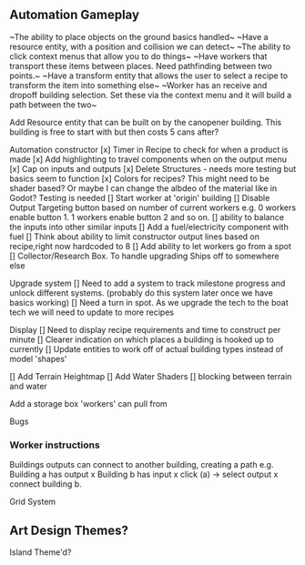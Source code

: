 ## Automation Gameplay

~The ability to place objects on the ground basics handled~
~Have a resource entity, with a position and collision we can detect~
~The ability to click context menus that allow you to do things~
~Have workers that transport these items between places. Need pathfinding between two points.~
~Have a transform entity that allows the user to select a recipe to transform the item into something else~
~Worker has an receive and dropoff building selection. Set these via the context menu and it will build a path between the two~

Add Resource entity that can be built on by the canopener building. This building is free to start with but then costs 5 cans after?

Automation constructor
[x] Timer in Recipe to check for when a product is made
[x] Add highlighting to travel components when on the output menu
[x] Cap on inputs and outputs
[x] Delete Structures - needs more testing but basics seem to function
[x] Colors for recipes? This might need to be shader based? Or maybe I can change the albdeo of the material like in Godot? Testing is needed
[] Start worker at 'origin' building 
[] Disable Output Targeting button based on number of current workers e.g. 0 workers enable button 1. 1 workers enable button 2 and so on.
[] ability to balance the inputs into other similar inputs
[] Add a fuel/electricity component with fuel
[] Think about ability to limit constructor output lines based on recipe,right now hardcoded to 8
[] Add ability to let workers go from a spot
[] Collector/Research Box. To handle upgrading Ships off to somewhere else

Upgrade system
[] Need to add a system to track milestone progress and unlock different systems. (probably do this system later once we have basics working)
[] Need a turn in spot. As we upgrade the tech to the boat tech we will need to update to more recipes

Display
[] Need to display recipe requirements and time to construct per minute
[] Clearer indication on which places a building is hooked up to currently
[] Update entities to work off of actual building types instead of model 'shapes'

[] Add Terrain Heightmap
[] Add Water Shaders
[] blocking between terrain and water

Add a storage box 'workers' can pull from

Bugs

### Worker instructions
Buildings outputs can connect to another building, creating a path
e.g. Building a has output x Building b has input x click (a) -> select output x connect building b.

Grid System

## Art Design Themes?
Island Theme'd?

